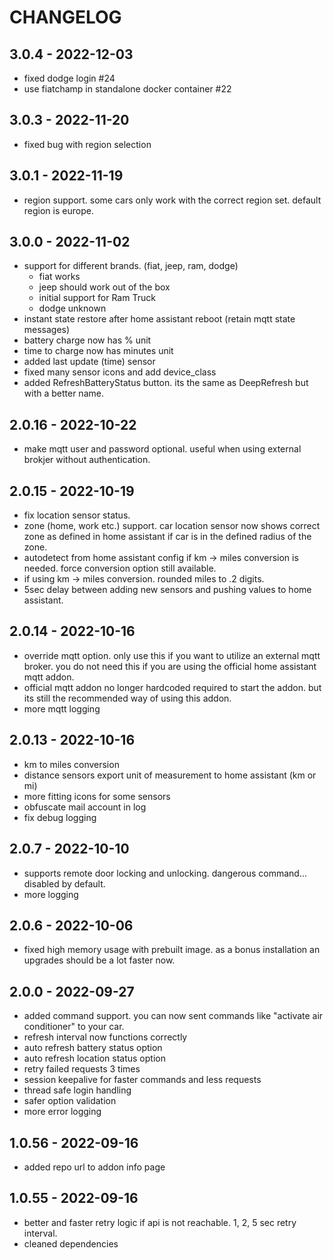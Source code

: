 # CHANGELOG

## 3.0.4 - 2022-12-03
- fixed dodge login #24
- use fiatchamp in standalone docker container #22

## 3.0.3 - 2022-11-20
- fixed bug with region selection

## 3.0.1 - 2022-11-19
- region support. some cars only work with the correct region set. default region is europe.

## 3.0.0 - 2022-11-02
- support for different brands. (fiat, jeep, ram, dodge)
  - fiat works
  - jeep should work out of the box
  - initial support for Ram Truck
  - dodge unknown
- instant state restore after home assistant reboot (retain mqtt state messages)
- battery charge now has % unit
- time to charge now has minutes unit
- added last update (time) sensor
- fixed many sensor icons and add device\_class
- added RefreshBatteryStatus button. its the same as DeepRefresh but with a better name.

## 2.0.16 - 2022-10-22
- make mqtt user and password optional. useful when using external brokjer without authentication.

## 2.0.15 - 2022-10-19
- fix location sensor status.
- zone (home, work etc.) support. car location sensor now shows correct zone as defined in home assistant if car is in the defined radius of the zone. 
- autodetect from home assistant config if km -> miles conversion is needed. force conversion option still available.
- if using km -> miles conversion. rounded miles to .2 digits.
- 5sec delay between adding new sensors and pushing values to home assistant.

## 2.0.14 - 2022-10-16
- override mqtt option. only use this if you want to utilize an external mqtt broker.
  you do not need this if you are using the official home assistant mqtt addon.
- official mqtt addon no longer hardcoded required to start the addon. but its still the recommended way of using this addon.
- more mqtt logging

## 2.0.13 - 2022-10-16
- km to miles conversion
- distance sensors export unit of measurement to home assistant (km or mi)
- more fitting icons for some sensors
- obfuscate mail account in log
- fix debug logging

## 2.0.7 - 2022-10-10
- supports remote door locking and unlocking. dangerous command... disabled by default.
- more logging

## 2.0.6 - 2022-10-06
- fixed high memory usage with prebuilt image. as a bonus installation an upgrades should be a lot faster now.

## 2.0.0 - 2022-09-27
- added command support. you can now sent commands like "activate air conditioner" to your car.
- refresh interval now functions correctly
- auto refresh battery status option
- auto refresh location status option
- retry failed requests 3 times
- session keepalive for faster commands and less requests
- thread safe login handling
- safer option validation
- more error logging

## 1.0.56 - 2022-09-16
- added repo url to addon info page

## 1.0.55 - 2022-09-16
- better and faster retry logic if api is not reachable. 1, 2, 5 sec retry interval.
- cleaned dependencies

